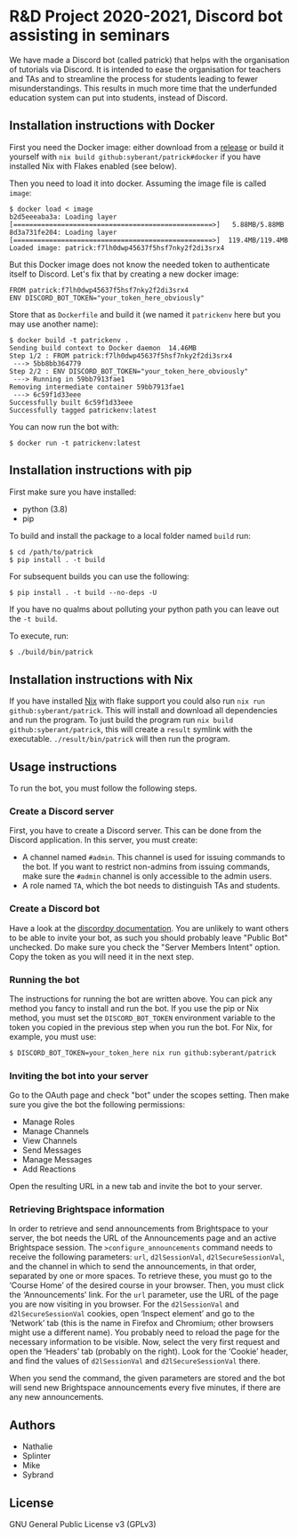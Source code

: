 # R&D Project 2020-2021, Discord bot assisting in seminars
We have made a Discord bot (called patrick) that helps with the organisation of tutorials via Discord.
It is intended to ease the organisation for teachers and TAs and to streamline the process for students leading to fewer misunderstandings.
This results in much more time that the underfunded education system can put into students, instead of Discord.

## Installation instructions with Docker

First you need the Docker image: either download from a [release](https://github.com/syberant/r-and-d-discord-bot/releases) or build it yourself with `nix build github:syberant/patrick#docker` if you have installed Nix with Flakes enabled (see below).

Then you need to load it into docker. Assuming the image file is called `image`:
```
$ docker load < image
b2d5eeeaba3a: Loading layer [==================================================>]   5.88MB/5.88MB
8d3a731fe204: Loading layer [==================================================>]  119.4MB/119.4MB
Loaded image: patrick:f7lh0dwp45637f5hsf7nky2f2di3srx4
```
But this Docker image does not know the needed token to authenticate itself to Discord. Let's fix that by creating a new docker image:
```
FROM patrick:f7lh0dwp45637f5hsf7nky2f2di3srx4
ENV DISCORD_BOT_TOKEN="your_token_here_obviously"
```
Store that as `Dockerfile` and build it (we named it `patrickenv` here but you may use another name):
```
$ docker build -t patrickenv .
Sending build context to Docker daemon  14.46MB
Step 1/2 : FROM patrick:f7lh0dwp45637f5hsf7nky2f2di3srx4
 ---> 5bb8bb364779
Step 2/2 : ENV DISCORD_BOT_TOKEN="your_token_here_obviously"
 ---> Running in 59bb7913fae1
Removing intermediate container 59bb7913fae1
 ---> 6c59f1d33eee
Successfully built 6c59f1d33eee
Successfully tagged patrickenv:latest
```
You can now run the bot with:
```
$ docker run -t patrickenv:latest
```

## Installation instructions with pip
First make sure you have installed:
- python (3.8)
- pip

To build and install the package to a local folder named `build` run:
```
$ cd /path/to/patrick
$ pip install . -t build
```
For subsequent builds you can use the following:
```
$ pip install . -t build --no-deps -U
```
If you have no qualms about polluting your python path you can leave out the `-t build`.

To execute, run:
```bash
$ ./build/bin/patrick
```

## Installation instructions with Nix
If you have installed [Nix](https://nixos.org/) with flake support you could also run `nix run github:syberant/patrick`.
This will install and download all dependencies and run the program.
To just build the program run `nix build github:syberant/patrick`, this will create a `result` symlink with the executable. `./result/bin/patrick` will then run the program.

## Usage instructions

To run the bot, you must follow the following steps.

### Create a Discord server

First, you have to create a Discord server.
This can be done from the Discord application.
In this server, you must create:
- A channel named `#admin`. This channel is used for issuing commands to the bot. If you want to restrict non-admins from issuing commands, make sure the `#admin` channel is only accessible to the admin users.
- A role named `TA`, which the bot needs to distinguish TAs and students.

### Create a Discord bot

Have a look at the [discordpy documentation](https://discordpy.readthedocs.io/en/stable/discord.html).
You are unlikely to want others to be able to invite your bot, as such you should probably leave "Public Bot" unchecked.
Do make sure you check the "Server Members Intent" option.
Copy the token as you will need it in the next step.

### Running the bot

The instructions for running the bot are written above.
You can pick any method you fancy to install and run the bot.
If you use the pip or Nix method, you must set the `DISCORD_BOT_TOKEN` environment variable to the token you copied in the previous step when you run the bot.
For Nix, for example, you must use:
```bash
$ DISCORD_BOT_TOKEN=your_token_here nix run github:syberant/patrick
```

### Inviting the bot into your server

Go to the OAuth page and check "bot" under the scopes setting.
Then make sure you give the bot the following permissions:
- Manage Roles
- Manage Channels
- View Channels
- Send Messages
- Manage Messages
- Add Reactions

Open the resulting URL in a new tab and invite the bot to your server.

### Retrieving Brightspace information

In order to retrieve and send announcements from Brightspace to your server, the bot needs the URL of the Announcements page and an active Brightspace session.
The `>configure_announcements` command needs to receive the following parameters: `url`, `d2lSessionVal`, `d2lSecureSessionVal`, and the channel in which to send the announcements, in that order, separated by one or more spaces.
To retrieve these, you must go to the ‘Course Home’ of the desired course in your browser.
Then, you must click the ‘Announcements’ link.
For the `url` parameter, use the URL of the page you are now visiting in you browser.
For the `d2lSessionVal` and `d2lSecureSessionVal` cookies, open ‘Inspect element’ and go to the ‘Network’ tab (this is the name in Firefox and Chromium; other browsers might use a different name).
You probably need to reload the page for the necessary information to be visible.
Now, select the very first request and open the ‘Headers’ tab (probably on the right).
Look for the ‘Cookie’ header, and find the values of `d2lSessionVal` and `d2lSecureSessionVal` there.

When you send the command, the given parameters are stored and the bot will send new Brightspace announcements every five minutes, if there are any new announcements.

## Authors
- Nathalie
- Splinter
- Mike
- Sybrand

## License
GNU General Public License v3 (GPLv3)

